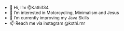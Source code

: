 - 👋 Hi, I’m @Kathi134
- 👀 I’m interested in Motorcycling, Minimalism and Jesus
- 🌱 I’m currently improving my Java Skills 
- 📫 Reach me via instagram @kxthi.rnr

<!---
Kathi134/Kathi134 is a ✨ special ✨ repository because its `README.md` (this file) appears on your GitHub profile.
You can click the Preview link to take a look at your changes.
--->
